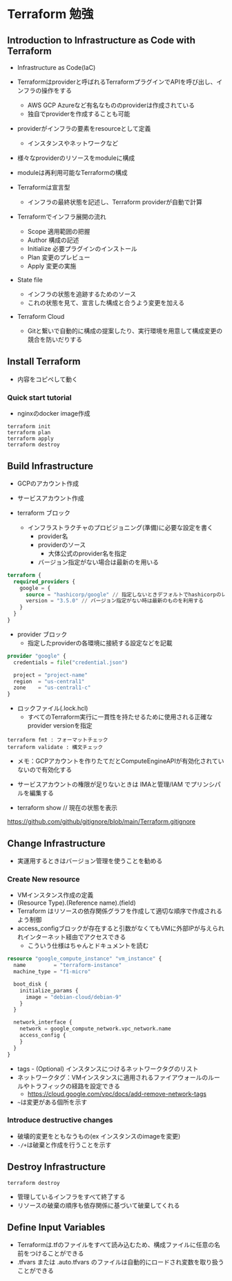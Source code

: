 # Terraform 勉強


## Introduction to Infrastructure as Code with Terraform

* Infrastructure as Code(IaC)
* Terraformはproviderと呼ばれるTerraformプラグインでAPIを呼び出し、インフラの操作をする
    * AWS GCP Azureなど有名なもののproviderは作成されている
    * 独自でproviderを作成することも可能
* providerがインフラの要素をresourceとして定義
    * インスタンスやネットワークなど
* 様々なproviderのリソースをmoduleに構成
* moduleは再利用可能なTerraformの構成
* Terraformは宣言型
    * インフラの最終状態を記述し、Terraform providerが自動で計算

* Terraformでインフラ展開の流れ
    * Scope 適用範囲の把握
    * Author 構成の記述
    * Initialize 必要プラグインのインストール
    * Plan 変更のプレビュー
    * Apply 変更の実施

* State file
    * インフラの状態を追跡するためのソース
    * これの状態を見て、宣言した構成と合うよう変更を加える

* Terraform Cloud
    * Gitと繋いで自動的に構成の提案したり、実行環境を用意して構成変更の競合を防いだりする

## Install Terraform
* 内容をコピペして動く

### Quick start tutorial
* nginxのdocker image作成

```
terraform init
terraform plan
terraform apply
terraform destroy
```

## Build Infrastructure

* GCPのアカウント作成
* サービスアカウント作成

* terraform ブロック
    * インフラストラクチャのプロビジョニング(準備)に必要な設定を書く
        * provider名
        * providerのソース
            * 大体公式のprovider名を指定
        * バージョン指定がない場合は最新のを用いる

```tf
terraform {
  required_providers {
    google = {
      source = "hashicorp/google" // 指定しないときデフォルトでhashicorpのレジストリを見に行く
      version = "3.5.0" // バージョン指定がない時は最新のものを利用する
    }
  }
}
```

* provider ブロック
    * 指定したproviderの各環境に接続する設定などを記載

```tf
provider "google" {
  credentials = file("credential.json")

  project = "project-name"
  region  = "us-central1"
  zone    = "us-central1-c"
}

```

* ロックファイル(.lock.hcl)
    * すべてのTerraform実行に一貫性を持たせるために使用される正確なprovider versionを指定

```
terraform fmt : フォーマットチェック
terraform validate : 構文チェック
```

* メモ：GCPアカウントを作りたてだとComputeEngineAPIが有効化されていないので有効化する
* サービスアカウントの権限が足りないときは IMAと管理/IAM でプリンシパルを編集する

* terraform show // 現在の状態を表示

https://github.com/github/gitignore/blob/main/Terraform.gitignore


## Change Infrastructure
* 実運用するときはバージョン管理を使うことを勧める

### Create New resource

* VMインスタンス作成の定義
* (Resource Type).(Reference name).(field)
* Terraform はリソースの依存関係グラフを作成して適切な順序で作成されるよう制御
* access_configブロックが存在すると引数がなくてもVMに外部IPが与えられれインターネット経由でアクセスできる
    * こういう仕様はちゃんとドキュメントを読む

```tf
resource "google_compute_instance" "vm_instance" {
  name         = "terraform-instance"
  machine_type = "f1-micro"

  boot_disk {
    initialize_params {
      image = "debian-cloud/debian-9"
    }
  }

  network_interface {
    network = google_compute_network.vpc_network.name
    access_config {
    }
  }
}

```

* tags - (Optional) インスタンスにつけるネットワークタグのリスト
* ネットワークタグ：VMインスタンスに適用されるファイアウォールのルールやトラフィックの経路を設定できる
    * https://cloud.google.com/vpc/docs/add-remove-network-tags
* `~`は変更がある個所を示す

### Introduce destructive changes
* 破壊的変更をともなうもの(ex インスタンスのimageを変更)
* `-/+`は破棄と作成を行うことを示す


## Destroy Infrastructure
```
terraform destroy
```
* 管理しているインフラをすべて終了する
* リソースの破棄の順序も依存関係に基づいて破棄してくれる


## Define Input Variables
* Terraformは.tfのファイルをすべて読み込むため、構成ファイルに任意の名前をつけることができる
* .tfvars または .auto.tfvars のファイルは自動的にロードされ変数を取り扱うことができる
